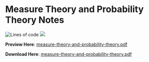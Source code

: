 # Measure Theory and Probability Theory Notes

![Lines of code](https://tokei.rs/b1/github/hooyuser/measure-theory-and-probability-theory) ![](https://img.shields.io/github/repo-size/hooyuser/measure-theory-and-probability-theory?style=plastic
)

**Preview Here**: [measure-theory-and-probability-theory.pdf](https://hooyuser.github.io/functional_analysis/measure-theory-and-probability-theory.pdf)

**Download Here**: [measure-theory-and-probability-theory.pdf](https://github.com/hooyuser/functional_analysis/releases/latest/download/measure-theory-and-probability-theory.pdf)
